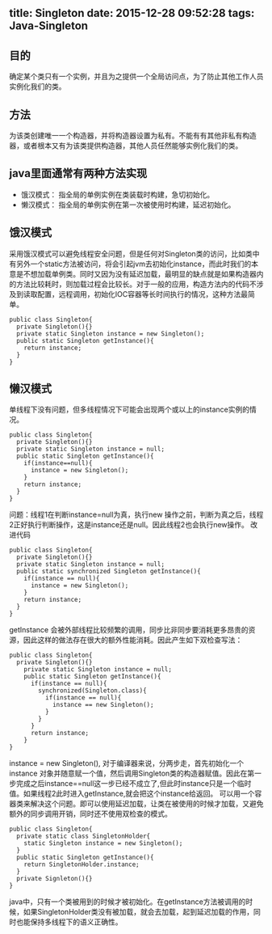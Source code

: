 title: Singleton
date: 2015-12-28 09:52:28
tags: Java-Singleton
---

## 目的
确定某个类只有一个实例，并且为之提供一个全局访问点，为了防止其他工作人员实例化我们的类。

## 方法
为该类创建唯一一个构造器，并将构造器设置为私有。不能有有其他非私有构造器，或者根本又有为该类提供构造器，其他人员任然能够实例化我们的类。

## java里面通常有两种方法实现
* 饿汉模式： 指全局的单例实例在类装载时构建，急切初始化。
* 懒汉模式： 指全局的单例实例在第一次被使用时构建，延迟初始化。

## 饿汉模式
采用饿汉模式可以避免线程安全问题，但是任何对Singleton类的访问，比如类中有另外一个static方法被访问，将会引起jvm去初始化instance，而此时我们的本意是不想加载单例类。同时又因为没有延迟加载，最明显的缺点就是如果构造器内的方法比较耗时，则加载过程会比较长。对于一般的应用，构造方法内的代码不涉及到读取配置，远程调用，初始化IOC容器等长时间执行的情况，这种方法最简单。
```
public class Singleton{
  private Singleton(){}
  private static Singleton instance = new Singleton();
  public static Singleton getInstance(){
    return instance;
  }
}
```
## 懒汉模式
单线程下没有问题，但多线程情况下可能会出现两个或以上的instance实例的情况。
```
public class Singleton{
  private Singleton(){}
  private static Singleton instance = null;
  public static Singleton getInstance(){
    if(instance==null){
      instance = new Singleton();
    }
    return instance;
  }
}
```
问题：线程1在判断instance=null为真，执行new 操作之前，判断为真之后，线程2正好执行判断操作，这是instance还是null。因此线程2也会执行new操作。
改进代码
```
public class Singleton{
  private Singleton(){}
  private static Singleton instance = null;
  public static synchronized Singleton getInstance(){
    if(instance == null){
      instance = new Singleton();
    }
    return instance;
  }
}
```
getInstance 会被外部线程比较频繁的调用，同步比非同步要消耗更多昂贵的资源，因此这样的做法存在很大的额外性能消耗。因此产生如下双检查写法：
```
public class Singleton{
  private Singleton(){}
    private static Singleton instance = null;
    public static Singleton getInstance(){
      if(instance == null){
        synchronized(Singleton.class){
          if(instance == null){
            instance == new Singleton();
          }
        }
      }
      return instance;
    }
}
```
instance = new Singleton(), 对于编译器来说，分两步走，首先初始化一个instance 对象并随意赋一个值，然后调用Singleton类的构造器赋值。因此在第一步完成之后instance==null这一步已经不成立了,但此时instance只是一个临时值。如果线程2此时进入getInstance,就会把这个instance给返回。
可以用一个容器类来解决这个问题。即可以使用延迟加载，让类在被使用的时候才加载，又避免额外的同步调用开销，同时还不使用双检查的模式。
```
public class Singleton{
  private static class SingletonHolder{
    static Singleton instance = new Singleton();
  }
  public static Singleton getInstance(){
    return SingletonHolder.instance;
  }
  private Signleton(){}
}
```
java中，只有一个类被用到的时候才被初始化。在getInstance方法被调用的时候，如果SingletonHolder类没有被加载，就会去加载，起到延迟加载的作用，同时也能保持多线程下的语义正确性。
